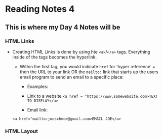 # Reading Notes 4

## This is where my Day 4 Notes will be

### HTML Links 

- Creating HTML Links is done by using hte `<a>`/`</a>` tags.
  Everything inside of the tags becomes the hyperlink.
    - Within the first tag, you would indicate `href` for 'hyper reference' `=` then the URL to your link OR the `mailto:` link that starts up the users email program to send an email to a specific place:

      - Examples:

      - Link to a website
    `<a href = "https://www.somewebsite.com>TEXT TO DISPLAY</a>`

      - Email link:

    `<a href="mailto:joeschmoe@gmail.com>EMAIL JOE</a>`

### HTML Layout